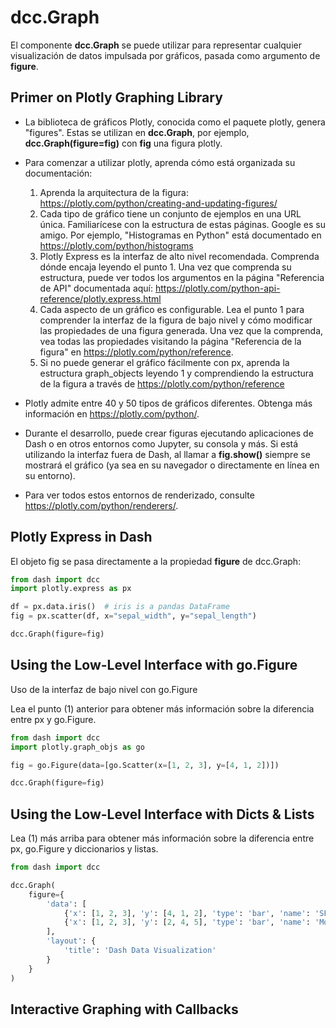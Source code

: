 # dcc.Graph

El componente **dcc.Graph** se puede utilizar para representar cualquier visualización de datos impulsada por gráficos, pasada como argumento de **figure**.

## Primer on Plotly Graphing Library

- La biblioteca de gráficos Plotly, conocida como el paquete plotly, genera "figures". Estas se utilizan en **dcc.Graph**, por ejemplo, **dcc.Graph(figure=fig)** con **fig** una figura plotly.

- Para comenzar a utilizar plotly, aprenda cómo está organizada su documentación:

    1. Aprenda la arquitectura de la figura: https://plotly.com/python/creating-and-updating-figures/
    2. Cada tipo de gráfico tiene un conjunto de ejemplos en una URL única. Familiarícese con la estructura de estas páginas. Google es su amigo. Por ejemplo, "Histogramas en Python" está documentado en https://plotly.com/python/histograms
    3. Plotly Express es la interfaz de alto nivel recomendada. Comprenda dónde encaja leyendo el punto 1. Una vez que comprenda su estructura, puede ver todos los argumentos en la página "Referencia de API" documentada aquí: https://plotly.com/python-api-reference/plotly.express.html
    4. Cada aspecto de un gráfico es configurable. Lea el punto 1 para comprender la interfaz de la figura de bajo nivel y cómo modificar las propiedades de una figura generada. Una vez que la comprenda, vea todas las propiedades visitando la página "Referencia de la figura" en https://plotly.com/python/reference.
    5. Si no puede generar el gráfico fácilmente con px, aprenda la estructura graph_objects leyendo 1 y comprendiendo la estructura de la figura a través de https://plotly.com/python/reference

- Plotly admite entre 40 y 50 tipos de gráficos diferentes. Obtenga más información en https://plotly.com/python/.
- Durante el desarrollo, puede crear figuras ejecutando aplicaciones de Dash o en otros entornos como Jupyter, su consola y más. Si está utilizando la interfaz fuera de Dash, al llamar a **fig.show()** siempre se mostrará el gráfico (ya sea en su navegador o directamente en línea en su entorno).
- Para ver todos estos entornos de renderizado, consulte https://plotly.com/python/renderers/.

## Plotly Express in Dash

El objeto fig se pasa directamente a la propiedad **figure** de dcc.Graph:

```python
from dash import dcc
import plotly.express as px

df = px.data.iris()  # iris is a pandas DataFrame
fig = px.scatter(df, x="sepal_width", y="sepal_length")

dcc.Graph(figure=fig)

```

## Using the Low-Level Interface with go.Figure

Uso de la interfaz de bajo nivel con go.Figure

Lea el punto (1) anterior para obtener más información sobre la diferencia entre px y go.Figure.

```python
from dash import dcc
import plotly.graph_objs as go

fig = go.Figure(data=[go.Scatter(x=[1, 2, 3], y=[4, 1, 2])])

dcc.Graph(figure=fig)

```

## Using the Low-Level Interface with Dicts & Lists

Lea (1) más arriba para obtener más información sobre la diferencia entre px, go.Figure y diccionarios y listas.

```python
from dash import dcc

dcc.Graph(
    figure={
        'data': [
            {'x': [1, 2, 3], 'y': [4, 1, 2], 'type': 'bar', 'name': 'SF'},
            {'x': [1, 2, 3], 'y': [2, 4, 5], 'type': 'bar', 'name': 'Montréal'},
        ],
        'layout': {
            'title': 'Dash Data Visualization'
        }
    }
)
```

## Interactive Graphing with Callbacks






```python

```
